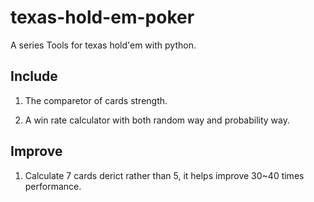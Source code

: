 # texas-hold-em-poker
A series Tools for texas hold'em with python. 

## Include

1. The comparetor of cards strength.

2. A win rate calculator with both random way and probability way.

## Improve

1. Calculate 7 cards derict rather than 5, it helps improve 30~40 times performance.

